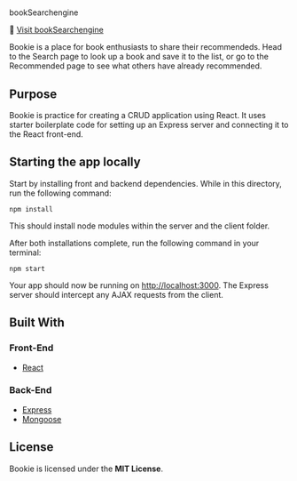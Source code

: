 # 
bookSearchengine

:link: [Visit bookSearchengine](https://bookie-search.herokuapp.com/)

Bookie is a place for book enthusiasts to share their recommendeds. Head to the Search page to look up a book and save it to the list, or go to the Recommended page to see what others have already recommended.

## Purpose

Bookie is practice for creating a CRUD application using React. It uses starter boilerplate code for setting up an Express server and connecting it to the React front-end.

## Starting the app locally

Start by installing front and backend dependencies. While in this directory, run the following command:

```
npm install
```

This should install node modules within the server and the client folder.

After both installations complete, run the following command in your terminal:

```
npm start
```

Your app should now be running on <http://localhost:3000>. The Express server should intercept any AJAX requests from the client.

## Built With

### Front-End

- [React](https://reactjs.org/)

### Back-End

- [Express](https://expressjs.com/)
- [Mongoose](https://mongoosejs.com/)

## License

Bookie is licensed under the **MIT License**.
